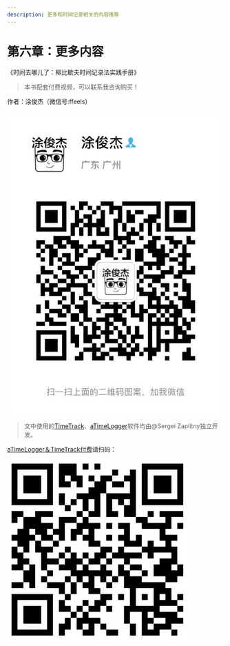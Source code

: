 ```yaml
---
description: 更多和时间记录相关的内容推荐
---
```


# 第六章：更多内容

《时间去哪儿了：柳比歇夫时间记录法实践手册》

> 本书配套付费视频，可以联系我咨询购买！

作者：涂俊杰（微信号:ffeels）

![](../.gitbook/assets/qq-tu-pian-20190901163114.jpg)

> 文中使用的[TimeTrack](http://timetrack.io/)、[aTimeLogger](http://www.atimelogger.com/)软件均由@Sergei Zaplitny独立开发。

[aTimeLogger＆TimeTrack付费](https://shijian.tujunjie.com/ch06/ch06.47#wo-yong-an-zhuo-timetrack-dan-shi-wu-fa-sheng-ji-zen-me-jie-jue)请扫码：

![&#x626B;&#x7801;&#x652F;&#x4ED8;](../.gitbook/assets/tu-pian%20%28125%29.png)



